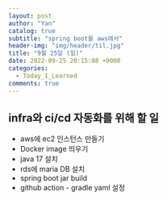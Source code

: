 ```yaml
---
layout: post
author: "Yan"
catalog: true
subtitle: "spring boot를 aws에서"
header-img: "img/header/til.jpg"
title: "9월 25일 (일)"
date: 2022-09-25 20:15:08 +0000
categories:
  - Today_I_Learned
comments: true
---
```


## infra와 ci/cd 자동화를 위해 할 일
- aws에 ec2 인스턴스 만들기
- Docker image 띄우기
- java 17 설치
- rds에 maria DB 설치
- spring boot jar build
- github action - gradle yaml 설정